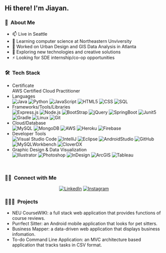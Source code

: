 <h2> Hi there!  I'm Jiayan.</h2>

<h3> 👋 &nbsp;About Me </h3>

- 📫 Live in Seattle
- 🌱 Learning computer science at Northeastern Unviversity
- 👯 Worked on Urban Design and GIS Data Analysis in Atlanta 
- 🔭 Exploring new technologies and creative solutions
- ⚡ Looking for SDE internship/co-op opportunities


<h3> 🛠 &nbsp;Tech Stack</h3>

- Certificate <br/>
  AWS Certified Cloud Practitioner
  <br/>
- Languages <br/>
  ![Java](https://img.shields.io/badge/-Java-333333?style=flat&logo=Java&logoColor=007396)
  ![Python](https://img.shields.io/badge/-Python-333333?style=flat&logo=python)
  ![JavaScript](https://img.shields.io/badge/-JavaScript-333333?style=flat&logo=javascript)
  ![HTML5](https://img.shields.io/badge/-HTML5-333333?style=flat&logo=HTML5)
  ![CSS](https://img.shields.io/badge/-CSS-333333?style=flat&logo=CSS3&logoColor=1572B6)
  ![SQL](https://img.shields.io/badge/-SQL-333333?style=flat&logo=sql&logoColor=007396)
  <br/>
- Frameworks/Tools/Libraries <br/>
  ![Express.js](https://img.shields.io/badge/-Express.js-333333?style=flat&logo=Express.js)
  ![Node.js](https://img.shields.io/badge/-Node.js-333333?style=flat&logo=node.js)
  ![BootStrap](https://img.shields.io/badge/-BootStrap-333333?style=flat&logo=bootstrap)
  ![jQuery](https://img.shields.io/badge/-jQuery-333333?style=flat&logo=jQuery)
  ![SpringBoot](https://img.shields.io/badge/-SpringBoot-333333?style=flat&logo=springboot)
  ![Junit5](https://img.shields.io/badge/-Junit5-333333?style=flat&logo=Junit5)
  ![Gradle](https://img.shields.io/badge/-Gradle-333333?style=flat&logo=Gradle)
  ![Linux](https://img.shields.io/badge/-Linux-333333?style=flat&logo=Linux)
  ![Git](https://img.shields.io/badge/-Git-333333?style=flat&logo=git)
  <br/>
- Cloud/Database <br/>
  ![MySQL](https://img.shields.io/badge/-MySQL-333333?style=flat&logo=mysql)
  ![MongoDB](https://img.shields.io/badge/-MongoDB-333333?style=flat&logo=mongodb)
  ![AWS](https://img.shields.io/badge/-AWS-333333?style=flat&logo=aws)
  ![Heroku](https://img.shields.io/badge/-Heroku-333333?style=flat&logo=Heroku)
  ![Firebase](https://img.shields.io/badge/-Firebase-333333?style=flat&logo=Firebase)
  <br/>
- Developer Tools <br/>
  ![Visual Studio Code](https://img.shields.io/badge/-Visual%20Studio%20Code-333333?style=flat&logo=visual-studio-code&logoColor=007ACC)
  ![IntelliJ](https://img.shields.io/badge/-IntelliJ-333333?style=flat&logo=IntelliJ)
  ![Eclipse](https://img.shields.io/badge/-Eclipse-333333?style=flat&logo=eclipse-ide&logoColor=2C2255)
  ![AndroidStudio](https://img.shields.io/badge/-AndroidStudio-333333?style=flat&logo=AndroidStudio)
  ![GitHub](https://img.shields.io/badge/-GitHub-333333?style=flat&logo=github)
  ![MySQLWorkbench](https://img.shields.io/badge/-MySQLWorkbench-333333?style=flat&logo=MySQLWorkbench)
  ![CloverDX](https://img.shields.io/badge/-CloverDX-333333?style=flat&logo=CloverDX)
  <br/>
- Graphic Design & Data Visualization <br/>
  ![Illustrator](https://img.shields.io/badge/-Illustrator-333333?style=flat&logo=adobe-illustrator)
  ![Photoshop](https://img.shields.io/badge/-Photoshop-333333?style=flat&logo=adobe-photoshop)
  ![InDesign](https://img.shields.io/badge/-InDesign-333333?style=flat&logo=adobe-indesign)
  ![ArcGIS](https://img.shields.io/badge/-ArcGIS-333333?style=flat&logo=arcGIS)
  ![Tableau](https://img.shields.io/badge/-Tableau-333333?style=flat&logo=tableau)
  

<br/>

<h3> 🤝🏻 &nbsp;Connect with Me </h3>

<p align="center">
<a href="https://www.linkedin.com/in/jiayan-ma-1223b4139/"><img alt="LinkedIn" src="https://img.shields.io/badge/LinkedIn-JiayanMa-blue?style=flat-square&logo=linkedin"></a>
<a href="https://www.instagram.com/jayne.ma/"><img alt="Instagram" src="https://img.shields.io/badge/Instagram-jayne.ma-blue?style=flat-square&logo=instagram"></a>
</p>

<h3> 👨🏻‍💻 &nbsp;Projects </h3>

- NEU CourseWIKI: a full stack web application that provides functions of course reviews.
- Purrfect Sitter: an Android mobile application that looks for pet sitters.
- Business Mapper: a data-driven web application that displays business infomation.
- To-do Command Line Application: an MVC architecture based application that tracks tasks in CSV format.



